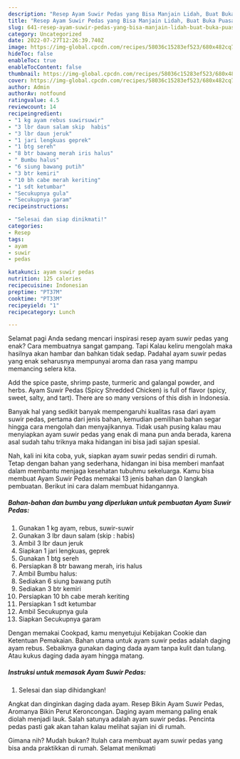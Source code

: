 ```yaml
---
description: "Resep Ayam Suwir Pedas yang Bisa Manjain Lidah, Buat Buka Puasa Sempurna"
title: "Resep Ayam Suwir Pedas yang Bisa Manjain Lidah, Buat Buka Puasa Sempurna"
slug: 641-resep-ayam-suwir-pedas-yang-bisa-manjain-lidah-buat-buka-puasa-sempurna
category: Uncategorized
date: 2022-07-27T12:26:39.740Z
image: https://img-global.cpcdn.com/recipes/58036c15283ef523/680x482cq70/ayam-suwir-pedas-foto-resep-utama.jpg
hideToc: false
enableToc: true
enableTocContent: false
thumbnail: https://img-global.cpcdn.com/recipes/58036c15283ef523/680x482cq70/ayam-suwir-pedas-foto-resep-utama.jpg
cover: https://img-global.cpcdn.com/recipes/58036c15283ef523/680x482cq70/ayam-suwir-pedas-foto-resep-utama.jpg
author: Admin
authorAv: notfound
ratingvalue: 4.5
reviewcount: 14
recipeingredient:
- "1 kg ayam rebus suwirsuwir"
- "3 lbr daun salam skip  habis"
- "3 lbr daun jeruk"
- "1 jari lengkuas geprek"
- "1 btg sereh"
- "8 btr bawang merah iris halus"
- " Bumbu halus"
- "6 siung bawang putih"
- "3 btr kemiri"
- "10 bh cabe merah keriting"
- "1 sdt ketumbar"
- "Secukupnya gula"
- "Secukupnya garam"
recipeinstructions:

- "Selesai dan siap dinikmati!"
categories:
- Resep
tags:
- ayam
- suwir
- pedas

katakunci: ayam suwir pedas 
nutrition: 125 calories
recipecuisine: Indonesian
preptime: "PT37M"
cooktime: "PT33M"
recipeyield: "1"
recipecategory: Lunch

---
```



Selamat pagi Anda sedang mencari inspirasi resep ayam suwir pedas yang enak? Cara membuatnya sangat gampang. Tapi Kalau keliru mengolah maka hasilnya akan hambar dan bahkan tidak sedap. Padahal ayam suwir pedas yang enak seharusnya mempunyai aroma dan rasa yang mampu memancing selera kita.


Add the spice paste, shrimp paste, turmeric and galangal powder, and herbs. Ayam Suwir Pedas (Spicy Shredded Chicken) is full of flavor (spicy, sweet, salty, and tart). There are so many versions of this dish in Indonesia.

Banyak hal yang sedikit banyak mempengaruhi kualitas rasa dari ayam suwir pedas, pertama dari jenis bahan, kemudian pemilihan bahan segar hingga cara mengolah dan menyajikannya. Tidak usah pusing kalau mau menyiapkan ayam suwir pedas yang enak di mana pun anda berada, karena asal sudah tahu triknya maka hidangan ini bisa jadi sajian spesial.


Nah, kali ini kita coba, yuk, siapkan ayam suwir pedas sendiri di rumah. Tetap dengan bahan yang sederhana, hidangan ini bisa memberi manfaat dalam membantu menjaga kesehatan tubuhmu sekeluarga. Kamu bisa membuat Ayam Suwir Pedas memakai 13 jenis bahan dan 0 langkah pembuatan. Berikut ini cara dalam membuat hidangannya.

<!--inarticleads1-->

##### Bahan-bahan dan bumbu yang diperlukan untuk pembuatan Ayam Suwir Pedas:

1. Gunakan 1 kg ayam, rebus, suwir-suwir
1. Gunakan 3 lbr daun salam (skip : habis)
1. Ambil 3 lbr daun jeruk
1. Siapkan 1 jari lengkuas, geprek
1. Gunakan 1 btg sereh
1. Persiapkan 8 btr bawang merah, iris halus
1. Ambil  Bumbu halus:
1. Sediakan 6 siung bawang putih
1. Sediakan 3 btr kemiri
1. Persiapkan 10 bh cabe merah keriting
1. Persiapkan 1 sdt ketumbar
1. Ambil Secukupnya gula
1. Siapkan Secukupnya garam


Dengan memakai Cookpad, kamu menyetujui Kebijakan Cookie dan Ketentuan Pemakaian. Bahan utama untuk ayam suwir pedas adalah daging ayam rebus. Sebaiknya gunakan daging dada ayam tanpa kulit dan tulang. Atau kukus daging dada ayam hingga matang. 

<!--inarticleads2-->

##### Instruksi untuk memasak Ayam Suwir Pedas:


1. Selesai dan siap dihidangkan!

Angkat dan dinginkan daging dada ayam. Resep Bikin Ayam Suwir Pedas, Aromanya Bikin Perut Keroncongan. Daging ayam memang paling enak diolah menjadi lauk. Salah satunya adalah ayam suwir pedas. Pencinta pedas pasti gak akan tahan kalau melihat sajian ini di rumah. 

Gimana nih? Mudah bukan? Itulah cara membuat ayam suwir pedas yang bisa anda praktikkan di rumah. Selamat menikmati
